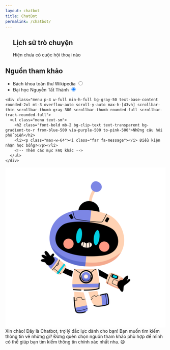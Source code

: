 ```yaml
---
layout: chatbot
title: ChatBot
permalink: /chatbot/
---
```


<div class="bg-gradient-to-r from-blue-50 to-purple-100 h-screen flex items-center justify-center">
  <div class="hidden lg:block drawer-side absolute w-64 h-[20vh] left-3 mt-2 drop-shadow-md">
    <div class="menu p-4 w-full min-h-full bg-gray-50 text-base-content rounded-2xl mt-3 overflow-auto scroll-y-auto max-h-[80vh]">
      <ul class="menu text-sm">
        <h2 class="font-bold mb-2 bg-clip-text text-transparent bg-gradient-to-r from-blue-500 via-purple-500 to-pink-500">Lịch sử trò chuyện</h2>
        <p class="text-sm text-gray-500">Hiện chưa có cuộc hội thoại nào</p>
      </ul>
    </div>
  </div>

  <div class="hidden lg:block drawer-side absolute w-64 h-[20vh] mt-2 right-3 drop-shadow-md">
    <div class="menu p-4 w-full min-h-full bg-gray-50 text-base-content rounded-2xl mt-3">
      <h2 class="font-bold text-sm mb-2 bg-clip-text text-transparent bg-gradient-to-r from-blue-500 via-purple-500 to-pink-500">Nguồn tham khảo</h2>
      <ul class="menu">
        <li>
          <label class="label cursor-pointer">
            <span class="label-text font-medium">Bách khoa toàn thư Wikipedia</span>
            <input type="radio" name="radio-10" class="radio checked:bg-blue-500" value="wiki">
          </label>
        </li>
        <li>
          <label class="label cursor-pointer">
            <span class="label-text font-medium">Đại học Nguyễn Tất Thành</span>
            <input type="radio" name="radio-10" class="radio checked:bg-blue-500" value="nttu" checked>
          </label>
        </li>
      </ul>
    </div>

    <div class="menu p-4 w-full min-h-full bg-gray-50 text-base-content rounded-2xl mt-3 overflow-auto scroll-y-auto max-h-[43vh] scrollbar-thin scrollbar-thumb-gray-300 scrollbar-thumb-rounded-full scrollbar-track-rounded-full">
      <ul class="menu text-sm">
        <h2 class="font-bold mb-2 bg-clip-text text-transparent bg-gradient-to-r from-blue-500 via-purple-500 to-pink-500">Những câu hỏi phổ biến</h2>
        <li><p class="max-w-64"><i class="far fa-message"></i> Điều kiện nhận học bổng?</p></li>
        <!-- Thêm các mục FAQ khác -->
      </ul>
    </div>
  </div>

  <div class="flex justify-center h-[80vh]">
    <div id="chat-area" class="mt-5 text-sm scrollbar-thin scrollbar-thumb-gray-300 bg-white scrollbar-thumb-rounded-full scrollbar-track-rounded-full rounded-3xl border-2 md:w-[50%] md:p-3 p-1 w-full overflow-auto scroll-y-auto h-[80%]">
      <div class="chat chat-start drop-shadow-md">
        <div class="chat-image avatar">
          <div class="w-10 rounded-full border-2 border-blue-500">
            <img class="scale-150" src="https://github.com/phatjkk/phatjkk.github.io/blob/master/nttu/assets/robot_image-1ca2ea4e.png?raw=true">
          </div>
        </div>
        <div class="chat-bubble chat-bubble-info break-words">
          <span style="white-space: pre-line;">Xin chào! Đây là Chatbot, trợ lý đắc lực dành cho bạn! Bạn muốn tìm kiếm thông tin về những gì? Đừng quên chọn nguồn tham khảo phù hợp để mình có thể giúp bạn tìm kiếm thông tin chính xác nhất nha. 😄</span>
        </div>
      </div>
      <!-- Additional chat messages will appear here -->
    </div>
  </div>
</div>
